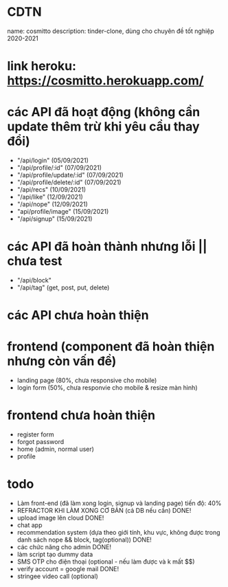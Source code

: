 # CDTN
name: cosmitto
description: tinder-clone, dùng cho chuyên đề tốt nghiệp 2020-2021

# link heroku: https://cosmitto.herokuapp.com/

# các API đã hoạt động (không cần update thêm trừ khi yêu cầu thay đổi)
- "/api/login"                  (05/09/2021)
- "/api/profile/:id"            (07/09/2021)
- "/api/profile/update/:id"     (07/09/2021)
- "/api/profile/delete/:id"     (07/09/2021)
- "/api/recs"                   (10/09/2021)
- "/api/like"                   (12/09/2021)
- "/api/nope"                   (12/09/2021)
- "api/profile/image"           (15/09/2021)
- "/api/signup"                 (15/09/2021)

# các API đã hoàn thành nhưng lỗi || chưa test
- "/api/block"
- "/api/tag" (get, post, put, delete)

# các API chưa hoàn thiện 

# frontend (component đã hoàn thiện nhưng còn vấn đề)
- landing page (80%, chưa responsive cho mobile)
- login form (50%, chưa responvie cho mobile & resize màn hình)

# frontend chưa hoàn thiện
- register form
- forgot password
- home (admin, normal user)
- profile

# todo
- Làm front-end (đã làm xong login, signup và landing page) tiến độ: 40%
- REFRACTOR KHI LÀM XONG CƠ BẢN (cả DB nếu cần)                                                                 DONE!
- upload image lên cloud                                                                                        DONE!
- chat app
- recommendation system (dựa theo giới tính, khu vực, không được trong danh sách nope && block, tag(optional))  DONE!
- các chức năng cho admin                                                                                       DONE!
- làm script tạo dummy data
- SMS OTP cho điện thoại (optional - nếu làm được và k mất $$)
- verify account = google mail                                                                                  DONE!
- stringee video call (optional)

